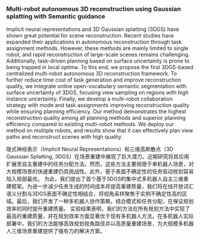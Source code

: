 ### Multi-robot autonomous 3D reconstruction using Gaussian splatting with Semantic guidance

Implicit neural representations and 3D Gaussian splatting (3DGS) have shown great potential for scene reconstruction. Recent studies have expanded their applications in autonomous reconstruction through task assignment methods. However, these methods are mainly limited to single robot, and rapid reconstruction of large-scale scenes remains challenging. Additionally, task-driven planning based on surface uncertainty is prone to being trapped in local optima. To this end, we propose the first 3DGS-based centralized multi-robot autonomous 3D reconstruction framework. To further reduce time cost of task generation and improve reconstruction quality, we integrate online open-vocabulary semantic segmentation with surface uncertainty of 3DGS, focusing view sampling on regions with high instance uncertainty. Finally, we develop a multi-robot collaboration strategy with mode and task assignments improving reconstruction quality while ensuring planning efficiency. Our method demonstrates the highest reconstruction quality among all planning methods and superior planning efficiency compared to existing multi-robot methods. We deploy our method on multiple robots, and results show that it can effectively plan view paths and reconstruct scenes with high quality.

隐式神经表示（Implicit Neural Representations）和三维高斯散点（3D Gaussian Splatting, 3DGS）在场景重建中展现了巨大潜力。近期研究将其应用扩展至自主重建中的任务分配方法。然而，这些方法主要局限于单机器人场景，对大规模场景的快速重建仍具挑战性。此外，基于表面不确定性的任务驱动规划容易陷入局部最优。
为此，我们提出了首个基于3DGS的集中式多机器人自主三维重建框架。为进一步减少任务生成的时间成本并提高重建质量，我们将在线开放词汇语义分割与3DGS表面不确定性相结合，将视角采样聚焦于实例不确定性高的区域。最后，我们开发了一种多机器人协作策略，结合模式和任务分配，在保证规划效率的同时提升重建质量。
实验结果表明，我们的方法在所有规划方法中实现了最高的重建质量，并在规划效率方面显著优于现有多机器人方法。在多机器人实际部署中，我们的方法能够高效规划视角路径并以高质量重建场景，为大规模多机器人三维场景重建提供了强有力的解决方案。
